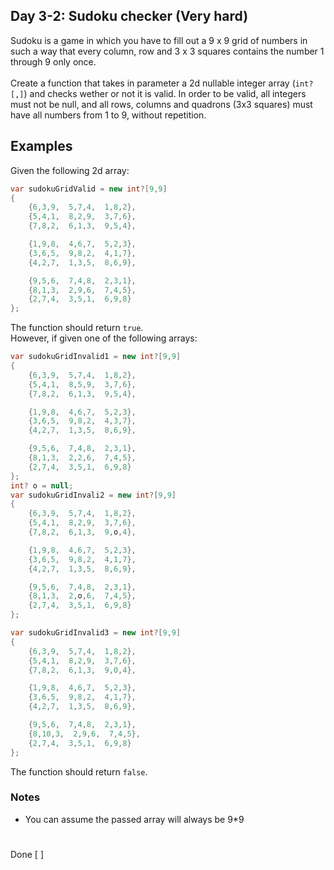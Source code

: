 ## Day 3-2: Sudoku checker (Very hard)
Sudoku is a game in which you have to fill out a 9 x 9 grid of numbers in such a way that every column, row and 3 x 3 squares contains the number 1 through 9 only once.  
\
Create a function that takes in parameter a 2d nullable integer array (`int?[,]`) and checks wether or not it is valid. In order to be valid, all integers must not be null, and all rows, columns and quadrons (3x3 squares) must have all numbers from 1 to 9, without repetition.
## Examples
Given the following 2d array:
```csharp
var sudokuGridValid = new int?[9,9] 
{
    {6,3,9,  5,7,4,  1,8,2},
    {5,4,1,  8,2,9,  3,7,6},
    {7,8,2,  6,1,3,  9,5,4},

    {1,9,8,  4,6,7,  5,2,3},
    {3,6,5,  9,8,2,  4,1,7},
    {4,2,7,  1,3,5,  8,6,9},

    {9,5,6,  7,4,8,  2,3,1},
    {8,1,3,  2,9,6,  7,4,5},
    {2,7,4,  3,5,1,  6,9,8}
};
```
The function should return `true`.  
However, if given one of the following arrays:
```csharp
var sudokuGridInvalid1 = new int?[9,9] 
{
    {6,3,9,  5,7,4,  1,8,2},
    {5,4,1,  8,5,9,  3,7,6},
    {7,8,2,  6,1,3,  9,5,4},

    {1,9,8,  4,6,7,  5,2,3},
    {3,6,5,  9,8,2,  4,3,7},
    {4,2,7,  1,3,5,  8,6,9},

    {9,5,6,  7,4,8,  2,3,1},
    {8,1,3,  2,2,6,  7,4,5},
    {2,7,4,  3,5,1,  6,9,8}
};
int? o = null;
var sudokuGridInvali2 = new int?[9,9] 
{
    {6,3,9,  5,7,4,  1,8,2},
    {5,4,1,  8,2,9,  3,7,6},
    {7,8,2,  6,1,3,  9,o,4},

    {1,9,8,  4,6,7,  5,2,3},
    {3,6,5,  9,8,2,  4,1,7},
    {4,2,7,  1,3,5,  8,6,9},

    {9,5,6,  7,4,8,  2,3,1},
    {8,1,3,  2,o,6,  7,4,5},
    {2,7,4,  3,5,1,  6,9,8}
};

var sudokuGridInvalid3 = new int?[9,9] 
{
    {6,3,9,  5,7,4,  1,8,2},
    {5,4,1,  8,2,9,  3,7,6},
    {7,8,2,  6,1,3,  9,0,4},

    {1,9,8,  4,6,7,  5,2,3},
    {3,6,5,  9,8,2,  4,1,7},
    {4,2,7,  1,3,5,  8,6,9},

    {9,5,6,  7,4,8,  2,3,1},
    {8,10,3,  2,9,6,  7,4,5},
    {2,7,4,  3,5,1,  6,9,8}
};
```
The function should return `false`.
### Notes
* You can assume the passed array will always be 9*9
#
Done [ ]